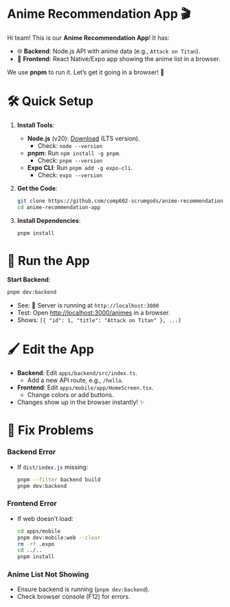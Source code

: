 # Anime Recommendation App 🎬

Hi team! This is our **Anime Recommendation App**! It has:

- 🌐 **Backend**: Node.js API with anime data (e.g., `Attack on Titan`).
- 📱 **Frontend**: React Native/Expo app showing the anime list in a browser.

We use **pnpm** to run it. Let’s get it going in a browser! 🚀

# 🛠️ Quick Setup

1. **Install Tools**:

   - **Node.js** (v20): [Download](https://nodejs.org) (LTS version).
     - Check: `node --version`
   - **pnpm**: Run `npm install -g pnpm`.
     - Check: `pnpm --version`
   - **Expo CLI**: Run `pnpm add -g expo-cli`.
     - Check: `expo --version`

2. **Get the Code**:

   ```bash
   git clone https://github.com/comp602-scrumgods/anime-recommendation-app.git
   cd anime-recommendation-app
   ```

3. **Install Dependencies**:

   ```bash
   pnpm install
   ```

# 🚀 Run the App

**Start Backend**:

```bash
pnpm dev:backend
```

- See: 🚀 Server is running at `http://localhost:3000`
- Test: Open [http://localhost:3000/animes](http://localhost:3000/animes) in a browser.
- Shows: `[{ "id": 1, "title": "Attack on Titan" }, ...]`

# 🖌️ Edit the App

- **Backend**: Edit `apps/backend/src/index.ts`.
  - Add a new API route, e.g., `/hello`.
- **Frontend**: Edit `apps/mobile/app/HomeScreen.tsx`.
  - Change colors or add buttons.
- Changes show up in the browser instantly! ✨

# 🐛 Fix Problems

### Backend Error

- If `dist/index.js` missing:

  ```bash
  pnpm --filter backend build
  pnpm dev:backend
  ```

### Frontend Error

- If web doesn’t load:

  ```bash
  cd apps/mobile
  pnpm dev:mobile:web --clear
  rm -rf .expo
  cd ../..
  pnpm install
  ```

### Anime List Not Showing

- Ensure backend is running (`pnpm dev:backend`).
- Check browser console (F12) for errors.
